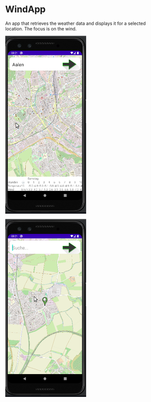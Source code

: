 # WindApp
An app that retrieves the weather data and displays it for a selected location. The focus is on the wind.

![Winddatas](https://github.com/Stradinger/WindApp/blob/main/Screenshot_20240113_111552.png)

![Winddatas](https://github.com/Stradinger/WindApp/blob/main/Screenshot_20240113_111636.png)

